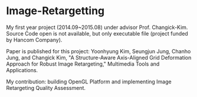 # Image-Retargetting
My first year project (2014.09~2015.08) under advisor Prof. Changick-Kim. Source Code open is not available, but only executable file (project funded by Hancom Company). 

Paper is published for this project:
Yoonhyung Kim, Seungjun Jung, Chanho Jung, and Changick Kim, "A Structure-Aware Axis-Aligned Grid Deformation Approach for Robust Image Retargeting," Multimedia Tools and Applications.

My contribution: building OpenGL Platform and implementing Image Retargeting Quality Assessment.

